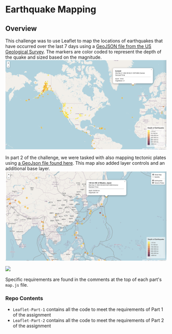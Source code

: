 # Earthquake Mapping

## Overview
This challenge was to use Leaflet to map the locations of earthquakes that have occurred over the last 7 days using a [GeoJSON file from the US Geological Survey](https://earthquake.usgs.gov/earthquakes/feed/v1.0/summary/all_week.geojson). The markers are color coded to represent the depth of the quake and sized based on the magnitude.  
<img src="part1.png" width=800>

In part 2 of the challenge, we were tasked with also mapping tectonic plates using [a GeoJson file found here](https://github.com/fraxen/tectonicplates). This map also added layer controls and an additional base layer.
<img src="streetmap.png" width=800>  

<img src="satellite.png" width = 800>

Specific requirements are found in the comments at the top of each part's `map.js` file.

### Repo Contents
* `Leaflet-Part-1` contains all the code to meet the requirements of Part 1 of the assignment
* `Leaflet-Part-2` contains all the code to meet the requirements of Part 2 of the assignment

